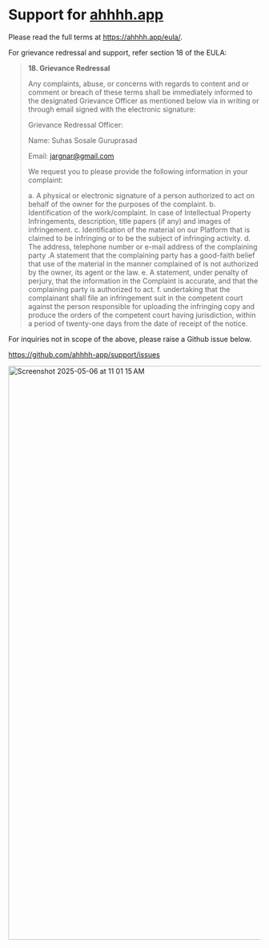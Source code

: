# Support for [ahhhh.app](https://ahhhh.app)

Please read the full terms at <https://ahhhh.app/eula/>.

For grievance redressal and support, refer section 18 of the EULA:
 
> **18. Grievance Redressal**
>
> Any complaints, abuse, or concerns with regards to content and or comment or breach of these terms shall be immediately informed to the designated Grievance Officer as mentioned below via in writing or through email signed with the electronic signature:
>
> Grievance Redressal Officer:
> 
> Name: Suhas Sosale Guruprasad
> 
> Email: jargnar@gmail.com
> 
> We request you to please provide the following information in your complaint:
> 
>  a. A physical or electronic signature of a person authorized to act on behalf of the owner for the purposes of the complaint. b. Identification of the work/complaint. In case of Intellectual Property Infringements, description, title papers (if any) and images of infringement. c. Identification of the material on our Platform that is claimed to be infringing or to be the subject of infringing activity. d. The address, telephone number or e-mail address of the complaining party .A statement that the complaining party has a good-faith belief that use of the material in the manner complained of is not authorized by the owner, its agent or the law. e. A statement, under penalty of perjury, that the information in the Complaint is accurate, and that the complaining party is authorized to act. f. undertaking that the complainant shall file an infringement suit in the competent court against the person responsible for uploading the infringing copy and produce the orders of the competent court having jurisdiction, within a period of twenty-one days from the date of receipt of the notice.


For inquiries not in scope of the above, please raise a Github issue below.

<https://github.com/ahhhh-app/support/issues>

<img width="1144" alt="Screenshot 2025-05-06 at 11 01 15 AM" src="https://github.com/user-attachments/assets/239a1b10-21d2-444f-b6cf-244e3c00bfdc" />
